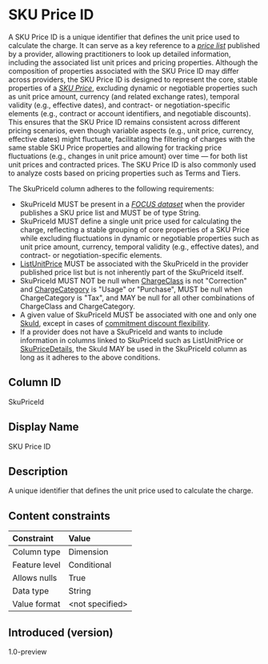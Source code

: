 # SKU Price ID

A SKU Price ID is a unique identifier that defines the unit price used to calculate the charge. It can serve as a key reference to a [*price list*](#glossary:price-list) published by a provider, allowing practitioners to look up detailed information, including the associated list unit prices and pricing properties. Although the composition of properties associated with the SKU Price ID may differ across providers, the SKU Price ID is designed to represent the core, stable properties of a [*SKU Price*](#glossary:sku-price), excluding dynamic or negotiable properties such as unit price amount, currency (and related exchange rates), temporal validity (e.g., effective dates), and contract- or negotiation-specific elements (e.g., contract or account identifiers, and negotiable discounts). This ensures that the SKU Price ID remains consistent across different pricing scenarios, even though variable aspects (e.g., unit price, currency, effective dates) might fluctuate, facilitating the filtering of charges with the same stable SKU Price properties and allowing for tracking price fluctuations (e.g., changes in unit price amount) over time — for both list unit prices and contracted prices. The SKU Price ID is also commonly used to analyze costs based on pricing properties such as Terms and Tiers.

The SkuPriceId column adheres to the following requirements:

* SkuPriceId MUST be present in a [*FOCUS dataset*](#glossary:FOCUS-dataset) when the provider publishes a SKU price list and MUST be of type String.
* SkuPriceId MUST define a single unit price used for calculating the charge, reflecting a stable grouping of core properties of a SKU Price while excluding fluctuations in dynamic or negotiable properties such as unit price amount, currency, temporal validity (e.g., effective dates), and contract- or negotiation-specific elements.
* [ListUnitPrice](#listunitprice) MUST be associated with the SkuPriceId in the provider published price list but is not inherently part of the SkuPriceId itself.
* SkuPriceId MUST NOT be null when [ChargeClass](#chargeclass) is not "Correction" and [ChargeCategory](#chargecategory) is "Usage" or "Purchase", MUST be null when ChargeCategory is "Tax", and MAY be null for all other combinations of ChargeClass and ChargeCategory.
* A given value of SkuPriceId MUST be associated with one and only one [SkuId](#skuid), except in cases of [commitment discount flexibility](#glossary:commitment-discount-flexibility).
* If a provider does not have a SkuPriceId and wants to include information in columns linked to SkuPriceId such as ListUnitPrice or [SkuPriceDetails](#skupricedetails), the SkuId MAY be used in the SkuPriceId column as long as it adheres to the above conditions.

## Column ID

SkuPriceId

## Display Name

SKU Price ID

## Description

A unique identifier that defines the unit price used to calculate the charge.

## Content constraints

| Constraint       | Value          |
| :--------------- | :------------- |
| Column type      | Dimension      |
| Feature level    | Conditional    |
| Allows nulls     | True           |
| Data type        | String         |
| Value format     | \<not specified> |

## Introduced (version)

1.0-preview
